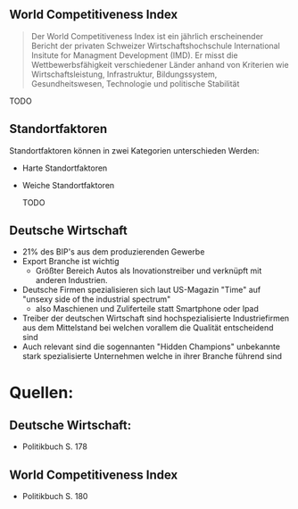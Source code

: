 
## World Competitiveness Index

> Der World Competitiveness Index ist ein jährlich erscheinender Bericht der privaten Schweizer Wirtschaftshochschule International Insitute for Managment Development (IMD). Er misst die Wettbewerbsfähigkeit verschiedener Länder anhand von Kriterien wie Wirtschaftsleistung, Infrastruktur, Bildungssystem, Gesundheitswesen, Technologie und politische Stabilität

TODO

## Standortfaktoren

Standortfaktoren können in zwei Kategorien unterschieden Werden:
- Harte Standortfaktoren
- Weiche Standortfaktoren
  
  TODO

## Deutsche Wirtschaft

- 21% des BIP's aus dem produzierenden Gewerbe
- Export Branche ist wichtig
  - Größter Bereich Autos als Inovationstreiber und verknüpft mit anderen Industrien.
- Deutsche Firmen spezialisieren sich laut US-Magazin "Time" auf "unsexy side of the industrial spectrum"
  - also Maschienen und Zuliferteile statt Smartphone oder Ipad
- Treiber der deutschen Wirtschaft sind hochspezialisierte Industriefirmen aus dem Mittelstand bei welchen vorallem die Qualität entscheidend sind
- Auch relevant sind die sogennanten "Hidden Champions" unbekannte stark spezialisierte Unternehmen welche in ihrer Branche führend sind

# Quellen:

## Deutsche Wirtschaft:

- Politikbuch S. 178
  
## World Competitiveness Index

- Politikbuch S. 180
